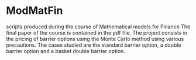 # ModMatFin
scripts produced during the course of  Mathematical models for Finance
The final paper of the course is contained in the pdf file. 
The project consists in the pricing of barrier options using the Monte Carlo method using various precautions. 
The cases studied are the standard barrier option, a double barrier option and a basket double barrier option.
